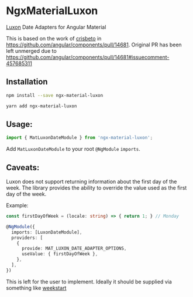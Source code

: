 # NgxMaterialLuxon

[Luxon](https://moment.github.io/luxon/) Date Adapters for Angular Material

This is based on the work of [crisbeto](https://github.com/crisbeto) in https://github.com/angular/components/pull/14681. Original PR has been left unmerged due to https://github.com/angular/components/pull/14681#issuecomment-457685311

## Installation

```bash
npm install --save ngx-material-luxon
```

```bash
yarn add ngx-material-luxon
```

## Usage:

```ts
import { MatLuxonDateModule } from 'ngx-material-luxon';
```

Add `MatLuxonDateModule` to your root `@NgModule` `imports`.

## Caveats:

Luxon does not support returning information about the first day of the week. The library provides the ability to override the value used as the first day of the week.

Example:

```ts
const firstDayOfWeek = (locale: string) => { return 1; } // Monday

@NgModule({
  imports: [LuxonDateModule],
  providers: [
    {
      provide: MAT_LUXON_DATE_ADAPTER_OPTIONS,
      useValue: { firstDayOfWeek },
    },
  ],
})
```

This is left for the user to implement. Ideally it should be supplied via something like [weekstart](https://npmjs.com/package/weekstart)
